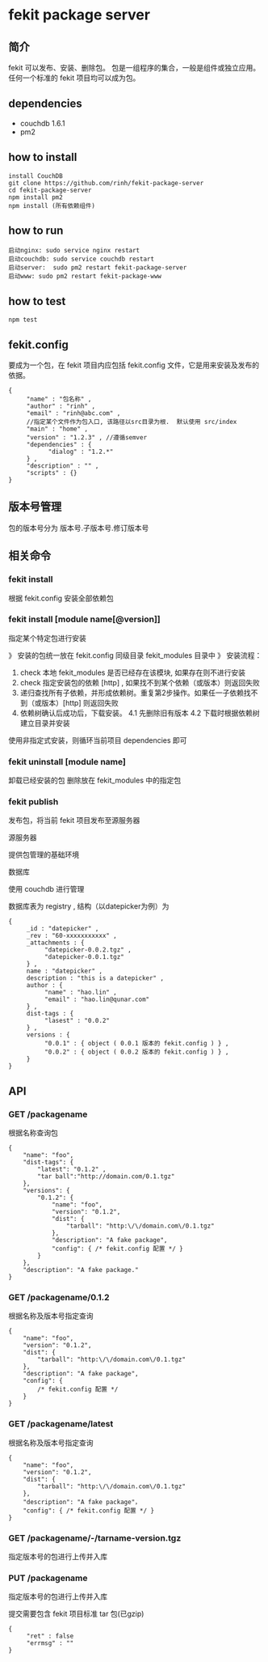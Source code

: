 fekit package server
====================

## 简介 ##

fekit 可以发布、安装、删除包。 
包是一组程序的集合，一般是组件或独立应用。任何一个标准的 fekit 项目均可以成为包。

## dependencies

* couchdb 1.6.1
* pm2

## how to install  ##
    
    install CouchDB
    git clone https://github.com/rinh/fekit-package-server
    cd fekit-package-server
    npm install pm2 
    npm install (所有依赖组件)

## how to run

    启动nginx: sudo service nginx restart
    启动couchdb: sudo service couchdb restart
    启动server:  sudo pm2 restart fekit-package-server
    启动www: sudo pm2 restart fekit-package-www

## how to test ##

    npm test


## fekit.config

要成为一个包，在 fekit 项目内应包括 fekit.config 文件，它是用来安装及发布的依据。

    {
         "name" : "包名称" , 
         "author" : "rinh" , 
         "email" : "rinh@abc.com" , 
         //指定某个文件作为包入口, 该路径以src目录为根.  默认使用 src/index  
         "main" : "home" ,                   
         "version" : "1.2.3" , //遵循semver
         "dependencies" : {
               "dialog" : "1.2.*"    
         } , 
         "description" : "" , 
         "scripts" : {}
    }

## 版本号管理

包的版本号分为 版本号.子版本号.修订版本号

## 相关命令

### fekit install
根据 fekit.config 安装全部依赖包

### fekit install [module name[@version]]
指定某个特定包进行安装

》 安装的包统一放在 fekit.config 同级目录 fekit_modules 目录中
》 安装流程：

1. check 本地 fekit_modules 是否已经存在该模块, 如果存在则不进行安装
2. check 指定安装包的依赖 [http] , 如果找不到某个依赖（或版本）则返回失败
3. 递归查找所有子依赖，并形成依赖树。重复第2步操作。如果任一子依赖找不到（或版本）[http] 则返回失败
4. 依赖树确认后成功后，下载安装。 
  4.1 先删除旧有版本
  4.2 下载时根据依赖树建立目录并安装

使用非指定式安装，则循环当前项目 dependencies 即可
 

### fekit uninstall [module name]

卸载已经安装的包
删除放在 fekit_modules 中的指定包
 
### fekit publish 
发布包，将当前 fekit 项目发布至源服务器

源服务器

提供包管理的基础环境

数据库

使用 couchdb 进行管理

数据库表为 registry , 结构（以datepicker为例）为

    {
         _id : "datepicker" , 
         _rev : "60-xxxxxxxxxxx" , 
         _attachments : {                   
              "datepicker-0.0.2.tgz" ,
              "datepicker-0.0.1.tgz" 
         } ,
         name : "datepicker" , 
         description : "this is a datepicker" ,
         author : {
              "name" : "hao.lin" , 
              "email" : "hao.lin@qunar.com" 
         } , 
         dist-tags : {
              "lasest" : "0.0.2" 
         } ,
         versions : {
              "0.0.1" : { object ( 0.0.1 版本的 fekit.config ) } , 
              "0.0.2" : { object ( 0.0.2 版本的 fekit.config ) } , 
         }
    }



## API

### GET /packagename
根据名称查询包

    {
        "name": "foo",  
        "dist-tags": { 
            "latest": "0.1.2" , 
            "tar ball":"http://domain.com/0.1.tgz" 
        },  
        "versions": {    
            "0.1.2": {      
                "name": "foo",      
                "version": "0.1.2",      
                "dist": { 
                    "tarball": "http:\/\/domain.com\/0.1.tgz"
                },      
                "description": "A fake package",      
                "config": { /* fekit.config 配置 */ }    
            }  
        },  
        "description": "A fake package."
    }



### GET /packagename/0.1.2
根据名称及版本号指定查询


    {
        "name": "foo",   
        "version": "0.1.2",   
        "dist": { 
            "tarball": "http:\/\/domain.com\/0.1.tgz" 
        },   
        "description": "A fake package",   
        "config": { 
            /* fekit.config 配置 */ 
        }
    }



### GET /packagename/latest
根据名称及版本号指定查询

    {
        "name": "foo",   
        "version": "0.1.2",   
        "dist": { 
            "tarball": "http:\/\/domain.com\/0.1.tgz" 
        },   
        "description": "A fake package"，    
        "config": { /* fekit.config 配置 */ }
    }


### GET /packagename/-/tarname-version.tgz
指定版本号的包进行上传并入库

### PUT /packagename
指定版本号的包进行上传并入库

提交需要包含 fekit 项目标准 tar 包(已gzip)

    {
         "ret" : false
         "errmsg" : ""
    }

